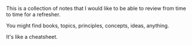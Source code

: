 This is a collection of notes that I would like to be able to review from time to time for a refresher.

You might find books, topics, principles, concepts, ideas, anything.

It's like a cheatsheet.